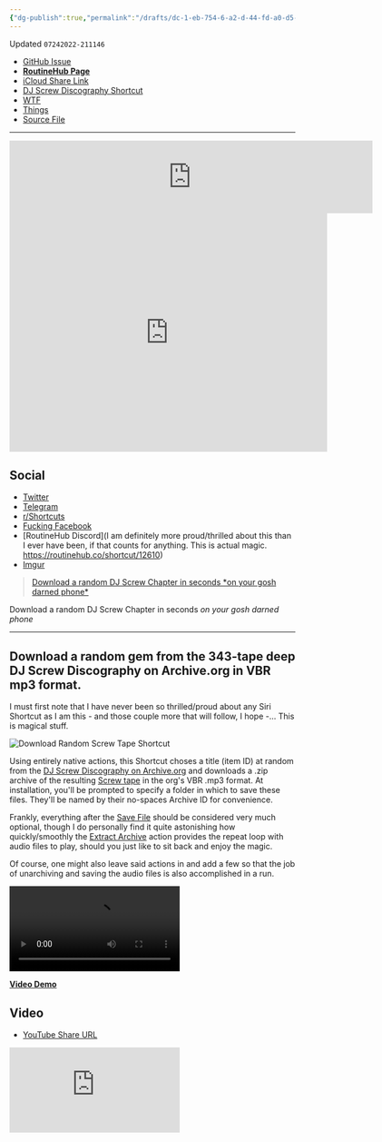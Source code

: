 ```yaml
---
{"dg-publish":true,"permalink":"/drafts/dc-1-eb-754-6-a2-d-44-fd-a0-d5-0-b12200-e9093-2/","dgHomeLink":true,"dgPassFrontmatter":false}
---
```


Updated `07242022-211146`

- [GitHub Issue](https://github.com/extratone/i/issues/226)
- [**RoutineHub Page**](https://routinehub.co/shortcut/12610)
- [iCloud Share Link](https://www.icloud.com/shortcuts/70ce2580d4a848fdac6fbf2f8a8f346b)
- [DJ Screw Discography Shortcut](drafts://open?uuid=B2E41B55-07F5-4483-A1C0-C692EB0AA7F4)
- [WTF](https://davidblue.wtf/drafts/DC1EB754-6A2D-44FD-A0D5-0B12200E9093.html)
- [Things](things:///show?id=JmkLyNAhnA4qggMWe5bnyM)
- [Source File](https://github.com/extratone/i/blob/main/shortcuts/DownloadRandomScrewTape.shortcut)

---

<iframe id="reddit-embed" src="https://www.redditmedia.com/r/shortcuts/comments/w5fzog/download_random_screw_tape/?ref_source=embed&amp;ref=share&amp;embed=true" sandbox="allow-scripts allow-same-origin allow-popups" style="border: none;" height="128" width="640" scrolling="no"></iframe>

<iframe src="https://www.facebook.com/plugins/video.php?href=https%3A%2F%2Fwww.facebook.com%2FAsphaltApostle%2Fvideos%2F405415238095011%2F&width=500&show_text=true&appId=1263497757092316&height=0" width="500" height="0" style="border:none;overflow:hidden" scrolling="no" frameborder="0" allowfullscreen="true" allow="autoplay; clipboard-write; encrypted-media; picture-in-picture; web-share" allowFullScreen="true"></iframe>

<iframe src="https://www.facebook.com/plugins/video.php?height=420&href=https%3A%2F%2Fwww.facebook.com%2FAsphaltApostle%2Fvideos%2F405415238095011%2F&show_text=false&width=560&t=0" width="560" height="420" style="border:none;overflow:hidden" scrolling="no" frameborder="0" allowfullscreen="true" allow="autoplay; clipboard-write; encrypted-media; picture-in-picture; web-share" allowFullScreen="true"></iframe>

## Social

- [Twitter](https://twitter.com/NeoYokel/status/1550517101739528192)
- [Telegram](https://t.me/extratone/12369)
- [r/Shortcuts](https://www.reddit.com/r/shortcuts/comments/w5fzog/download_random_screw_tape/)
- [Fucking Facebook](https://www.facebook.com/AsphaltApostle/videos/405415238095011/)
- [RoutineHub Discord](I am definitely more proud/thrilled about this than I ever have been, if that counts for anything. This is actual magic. https://routinehub.co/shortcut/12610)
- [Imgur](https://imgur.com/gallery/y8Mf3Z2)

<blockquote class="imgur-embed-pub" lang="en" data-id="a/y8Mf3Z2"  ><a href="//imgur.com/a/y8Mf3Z2">Download a random DJ Screw Chapter in seconds *on your gosh darned phone*</a></blockquote><script async src="//s.imgur.com/min/embed.js" charset="utf-8"></script>

Download a random DJ Screw Chapter in seconds *on your gosh darned phone*

---

## Download a random gem from the 343-tape deep DJ Screw Discography on Archive.org in VBR mp3 format.

I must first note that I have never been so thrilled/proud about any Siri Shortcut as I am this - and those couple more that will follow, I hope -... This is magical stuff.

![Download Random Screw Tape Shortcut](https://i.snap.as/K6iHUgs0.png)

Using entirely native actions, this Shortcut choses a title (item ID) at random from the [DJ Screw Discography on Archive.org](https://archive.org/details/dj-screw-discography) and downloads a .zip archive of the resulting [Screw tape](https://en.wikipedia.org/wiki/DJ_Screw#Official_Screwtape_mixtape_series) in the org's VBR .mp3 format. At installation, you'll be prompted to specify a folder in which to save these files. They'll be named by their no-spaces Archive ID for convenience.

Frankly, everything after the [Save File](https://www.matthewcassinelli.com/actions/save-file/) should be considered very much optional, though I do personally find it quite astonishing how quickly/smoothly the [Extract Archive](https://www.matthewcassinelli.com/actions/extract-archive/) action provides the repeat loop with audio files to play, should you just like to sit back and enjoy the magic.

Of course, one might also leave said actions in and add a few so that the job of unarchiving and saving the audio files is also accomplished in a run.

<video controls>
  <source src="https://user-images.githubusercontent.com/43663476/180482986-190c1144-82b5-4cb9-897d-8259806b656a.MOV">
</video>

[**Video Demo**](https://user-images.githubusercontent.com/43663476/180482986-190c1144-82b5-4cb9-897d-8259806b656a.MOV)

## Video

- [YouTube Share URL](https://youtu.be/9v_oc7GmvvM)

<iframe width="auto" height="auto" src="https://www.youtube.com/embed/9v_oc7GmvvM?controls=0" title="YouTube video player" frameborder="0" allow="accelerometer; autoplay; clipboard-write; encrypted-media; gyroscope; picture-in-picture" allowfullscreen></iframe>
